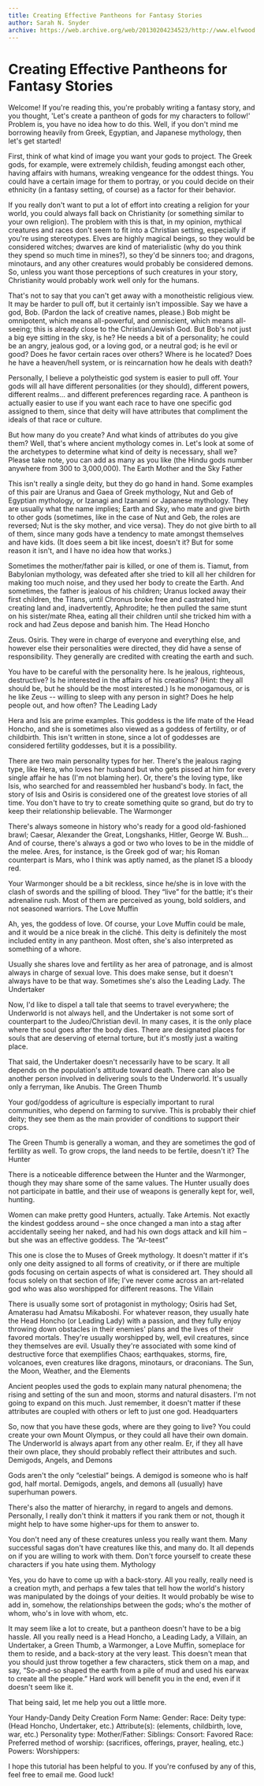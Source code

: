```yaml
---
title: Creating Effective Pantheons for Fantasy Stories
author: Sarah N. Snyder
archive: https://web.archive.org/web/20130204234523/http://www.elfwood.com/farp/thewriting/snsnydergods/snsnydergods.html
---
```


# Creating Effective Pantheons for Fantasy Stories

Welcome! If you're reading this, you're probably writing a fantasy story, and you thought, 'Let's create a pantheon of gods for my characters to follow!' Problem is, you have no idea how to do this. Well, if you don't mind me borrowing heavily from Greek, Egyptian, and Japanese mythology, then let's get started!

First, think of what kind of image you want your gods to project. The Greek gods, for example, were extremely childish, feuding amongst each other, having affairs with humans, wreaking vengeance for the oddest things. You could have a certain image for them to portray, or you could decide on their ethnicity (in a fantasy setting, of course) as a factor for their behavior.

If you really don't want to put a lot of effort into creating a religion for your world, you could always fall back on Christianity (or something similar to your own religion). The problem with this is that, in my opinion, mythical creatures and races don't seem to fit into a Christian setting, especially if you're using stereotypes. Elves are highly magical beings, so they would be considered witches; dwarves are kind of materialistic (why do you think they spend so much time in mines?), so they'd be sinners too; and dragons, minotaurs, and any other creatures would probably be considered demons. So, unless you want those perceptions of such creatures in your story, Christianity would probably work well only for the humans.

That's not to say that you can't get away with a monotheistic religious view. It may be harder to pull off, but it certainly isn't impossible. Say we have a god, Bob. (Pardon the lack of creative names, please.) Bob might be omnipotent, which means all-powerful, and omniscient, which means all-seeing; this is already close to the Christian/Jewish God. But Bob's not just a big eye sitting in the sky, is he? He needs a bit of a personality; he could be an angry, jealous god, or a loving god, or a neutral god; is he evil or good? Does he favor certain races over others? Where is he located? Does he have a heaven/hell system, or is reincarnation how he deals with death?

Personally, I believe a polytheistic god system is easier to pull off. Your gods will all have different personalities (or they should), different powers, different realms... and different preferences regarding race. A pantheon is actually easier to use if you want each race to have one specific god assigned to them, since that deity will have attributes that compliment the ideals of that race or culture.

But how many do you create? And what kinds of attributes do you give them? Well, that's where ancient mythology comes in. Let's look at some of the archetypes to determine what kind of deity is necessary, shall we? Please take note, you can add as many as you like (the Hindu gods number anywhere from 300 to 3,000,000).
The Earth Mother and the Sky Father

This isn't really a single deity, but they do go hand in hand. Some examples of this pair are Uranus and Gaea of Greek mythology, Nut and Geb of Egyptian mythology, or Izanagi and Izanami or Japanese mythology. They are usually what the name implies; Earth and Sky, who mate and give birth to other gods (sometimes, like in the case of Nut and Geb, the roles are reversed; Nut is the sky mother, and vice versa). They do not give birth to all of them, since many gods have a tendency to mate amongst themselves and have kids. (It does seem a bit like incest, doesn't it? But for some reason it isn't, and I have no idea how that works.)

Sometimes the mother/father pair is killed, or one of them is. Tiamut, from Babylonian mythology, was defeated after she tried to kill all her children for making too much noise, and they used her body to create the Earth. And sometimes, the father is jealous of his children; Uranus locked away their first children, the Titans, until Chronus broke free and castrated him, creating land and, inadvertently, Aphrodite; he then pulled the same stunt on his sister/mate Rhea, eating all their children until she tricked him with a rock and had Zeus depose and banish him.
The Head Honcho

Zeus. Osiris. They were in charge of everyone and everything else, and however else their personalities were directed, they did have a sense of responsibility. They generally are credited with creating the earth and such.

You have to be careful with the personality here. Is he jealous, righteous, destructive? Is he interested in the affairs of his creations? (Hint: they all should be, but he should be the most interested.) Is he monogamous, or is he like Zeus -- willing to sleep with any person in sight? Does he help people out, and how often?
The Leading Lady

Hera and Isis are prime examples. This goddess is the life mate of the Head Honcho, and she is sometimes also viewed as a goddess of fertility, or of childbirth. This isn't written in stone, since a lot of goddesses are considered fertility goddesses, but it is a possibility.

There are two main personality types for her. There's the jealous raging type, like Hera, who loves her husband but who gets pissed at him for every single affair he has (I'm not blaming her). Or, there's the loving type, like Isis, who searched for and reassembled her husband's body. In fact, the story of Isis and Osiris is considered one of the greatest love stories of all time. You don't have to try to create something quite so grand, but do try to keep their relationship believable.
The Warmonger

There's always someone in history who's ready for a good old-fashioned brawl; Caesar, Alexander the Great, Longshanks, Hitler, George W. Bush… And of course, there's always a god or two who loves to be in the middle of the melee. Ares, for instance, is the Greek god of war; his Roman counterpart is Mars, who I think was aptly named, as the planet IS a bloody red.

Your Warmonger should be a bit reckless, since he/she is in love with the clash of swords and the spilling of blood. They “live” for the battle; it's their adrenaline rush. Most of them are perceived as young, bold soldiers, and not seasoned warriors.
The Love Muffin

Ah, yes, the goddess of love. Of course, your Love Muffin could be male, and it would be a nice break in the cliché. This deity is definitely the most included entity in any pantheon. Most often, she's also interpreted as something of a whore.

Usually she shares love and fertility as her area of patronage, and is almost always in charge of sexual love. This does make sense, but it doesn't always have to be that way. Sometimes she's also the Leading Lady.
The Undertaker

Now, I'd like to dispel a tall tale that seems to travel everywhere; the Underworld is not always hell, and the Undertaker is not some sort of counterpart to the Judeo/Christian devil. In many cases, it is the only place where the soul goes after the body dies. There are designated places for souls that are deserving of eternal torture, but it's mostly just a waiting place.

That said, the Undertaker doesn't necessarily have to be scary. It all depends on the population's attitude toward death. There can also be another person involved in delivering souls to the Underworld. It's usually only a ferryman, like Anubis.
The Green Thumb

Your god/goddess of agriculture is especially important to rural communities, who depend on farming to survive. This is probably their chief deity; they see them as the main provider of conditions to support their crops.

The Green Thumb is generally a woman, and they are sometimes the god of fertility as well. To grow crops, the land needs to be fertile, doesn't it?
The Hunter

There is a noticeable difference between the Hunter and the Warmonger, though they may share some of the same values. The Hunter usually does not participate in battle, and their use of weapons is generally kept for, well, hunting.

Women can make pretty good Hunters, actually. Take Artemis. Not exactly the kindest goddess around – she once changed a man into a stag after accidentally seeing her naked, and had his own dogs attack and kill him – but she was an effective goddess.
The “Ar-teest”

This one is close the to Muses of Greek mythology. It doesn't matter if it's only one deity assigned to all forms of creativity, or if there are multiple gods focusing on certain aspects of what is considered art. They should all focus solely on that section of life; I've never come across an art-related god who was also worshipped for different reasons.
The Villain

There is usually some sort of protagonist in mythology; Osiris had Set, Amaterasu had Amatsu Mikaboshi. For whatever reason, they usually hate the Head Honcho (or Leading Lady) with a passion, and they fully enjoy throwing down obstacles in their enemies' plans and the lives of their favored mortals. They're usually worshipped by, well, evil creatures, since they themselves are evil. Usually they're associated with some kind of destructive force that exemplifies Chaos; earthquakes, storms, fire, volcanoes, even creatures like dragons, minotaurs, or draconians.
The Sun, the Moon, Weather, and the Elements

Ancient peoples used the gods to explain many natural phenomena; the rising and setting of the sun and moon, storms and natural disasters. I'm not going to expand on this much. Just remember, it doesn't matter if these attributes are coupled with others or left to just one god.
Headquarters

So, now that you have these gods, where are they going to live? You could create your own Mount Olympus, or they could all have their own domain. The Underworld is always apart from any other realm. Er, if they all have their own place, they should probably reflect their attributes and such.
Demigods, Angels, and Demons

Gods aren't the only “celestial” beings. A demigod is someone who is half god, half mortal. Demigods, angels, and demons all (usually) have superhuman powers.

There's also the matter of hierarchy, in regard to angels and demons. Personally, I really don't think it matters if you rank them or not, though it might help to have some higher-ups for them to answer to.

You don't need any of these creatures unless you really want them. Many successful sagas don't have creatures like this, and many do. It all depends on if you are willing to work with them. Don't force yourself to create these characters if you hate using them.
Mythology

Yes, you do have to come up with a back-story. All you really, really need is a creation myth, and perhaps a few tales that tell how the world's history was manipulated by the doings of your deities. It would probably be wise to add in, somehow, the relationships between the gods; who's the mother of whom, who's in love with whom, etc.

It may seem like a lot to create, but a pantheon doesn't have to be a big hassle. All you really need is a Head Honcho, a Leading Lady, a Villain, an Undertaker, a Green Thumb, a Warmonger, a Love Muffin, someplace for them to reside, and a back-story at the very least. This doesn't mean that you should just throw together a few characters, stick them on a map, and say, “So-and-so shaped the earth from a pile of mud and used his earwax to create all the people.” Hard work will benefit you in the end, even if it doesn't seem like it.

That being said, let me help you out a little more.

Your Handy-Dandy Deity Creation Form
Name:
Gender:
Race:
Deity type: (Head Honcho, Undertaker, etc.)
Attribute(s): (elements, childbirth, love, war, etc.)
Personality type:
Mother/Father:
Siblings:
Consort:
Favored Race:
Preferred method of worship: (sacrifices, offerings, prayer, healing, etc.)
Powers:
Worshippers:

I hope this tutorial has been helpful to you. If you're confused by any of this, feel free to email me. Good luck!
